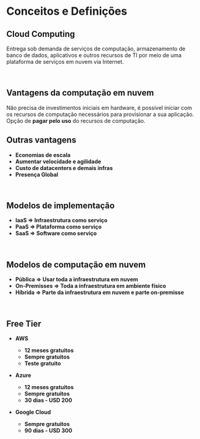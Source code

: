 # Conceitos e Definições

## Cloud Computing
Entrega sob demanda de serviços de computação, armazenamento de banco de dados, aplicativos e outros recursos de TI por meio de uma plataforma de serviços em nuvem via Internet.

<br>
  
## Vantagens da computação em nuvem
Não precisa de investimentos iniciais em hardware, é possível iniciar com os recursos de computação necessários para provisionar a sua aplicação. Opção de **pagar pelo uso** do recursos de computação.

<b>

## Outras vantagens
- Economias de escala
- Aumentar velocidade e agilidade
- Custo de datacenters e demais infras
- Presença Global

<br>
 
## Modelos de implementação

- **IaaS** => Infraestrutura como serviço
- **PaaS** => Plataforma como serviço
- **SaaS** => Software como serviço

<br>

## Modelos de computação em nuvem

- **Pública** => Usar toda a infraestrutura em nuvem
- **On-Premisses** => Toda a infraestrutura em ambiente físico
- **Híbrida** => Parte da infraestrutura em nuvem e parte on-premisse

<br>

## Free Tier

- AWS
  - 12 meses gratuitos
  - Sempre gratuitos
  - Teste gratuito

- Azure
  - 12 meses gratuitos
  - Sempre gratuitos
  - 30 dias - USD 200
 
- Google Cloud
  - Sempre gratuitos
  - 90 dias - USD 300
